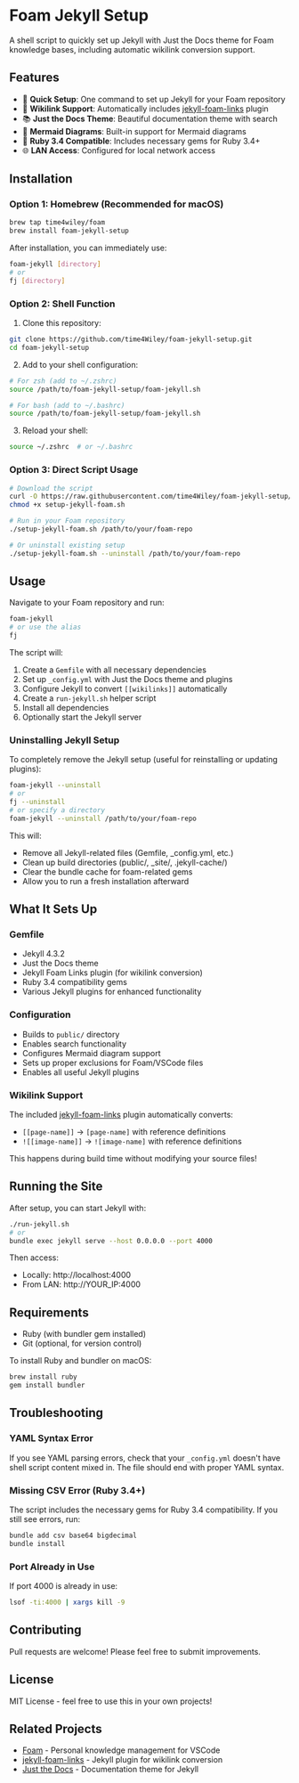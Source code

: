 # Foam Jekyll Setup

A shell script to quickly set up Jekyll with Just the Docs theme for Foam knowledge bases, including automatic wikilink conversion support.

## Features

- 🚀 **Quick Setup**: One command to set up Jekyll for your Foam repository
- 🔗 **Wikilink Support**: Automatically includes [jekyll-foam-links](https://github.com/time4Wiley/jekyll-foam-links) plugin
- 📚 **Just the Docs Theme**: Beautiful documentation theme with search
- 🎨 **Mermaid Diagrams**: Built-in support for Mermaid diagrams
- 💎 **Ruby 3.4 Compatible**: Includes necessary gems for Ruby 3.4+
- 🌐 **LAN Access**: Configured for local network access

## Installation

### Option 1: Homebrew (Recommended for macOS)

```bash
brew tap time4wiley/foam
brew install foam-jekyll-setup
```

After installation, you can immediately use:
```bash
foam-jekyll [directory]
# or
fj [directory]
```

### Option 2: Shell Function

1. Clone this repository:
```bash
git clone https://github.com/time4Wiley/foam-jekyll-setup.git
cd foam-jekyll-setup
```

2. Add to your shell configuration:
```bash
# For zsh (add to ~/.zshrc)
source /path/to/foam-jekyll-setup/foam-jekyll.sh

# For bash (add to ~/.bashrc)
source /path/to/foam-jekyll-setup/foam-jekyll.sh
```

3. Reload your shell:
```bash
source ~/.zshrc  # or ~/.bashrc
```

### Option 3: Direct Script Usage

```bash
# Download the script
curl -O https://raw.githubusercontent.com/time4Wiley/foam-jekyll-setup/main/setup-jekyll-foam.sh
chmod +x setup-jekyll-foam.sh

# Run in your Foam repository
./setup-jekyll-foam.sh /path/to/your/foam-repo

# Or uninstall existing setup
./setup-jekyll-foam.sh --uninstall /path/to/your/foam-repo
```

## Usage

Navigate to your Foam repository and run:

```bash
foam-jekyll
# or use the alias
fj
```

The script will:
1. Create a `Gemfile` with all necessary dependencies
2. Set up `_config.yml` with Just the Docs theme and plugins
3. Configure Jekyll to convert `[[wikilinks]]` automatically
4. Create a `run-jekyll.sh` helper script
5. Install all dependencies
6. Optionally start the Jekyll server

### Uninstalling Jekyll Setup

To completely remove the Jekyll setup (useful for reinstalling or updating plugins):

```bash
foam-jekyll --uninstall
# or
fj --uninstall
# or specify a directory
foam-jekyll --uninstall /path/to/your/foam-repo
```

This will:
- Remove all Jekyll-related files (Gemfile, _config.yml, etc.)
- Clean up build directories (public/, _site/, .jekyll-cache/)
- Clear the bundle cache for foam-related gems
- Allow you to run a fresh installation afterward

## What It Sets Up

### Gemfile
- Jekyll 4.3.2
- Just the Docs theme
- Jekyll Foam Links plugin (for wikilink conversion)
- Ruby 3.4 compatibility gems
- Various Jekyll plugins for enhanced functionality

### Configuration
- Builds to `public/` directory
- Enables search functionality
- Configures Mermaid diagram support
- Sets up proper exclusions for Foam/VSCode files
- Enables all useful Jekyll plugins

### Wikilink Support
The included [jekyll-foam-links](https://github.com/time4Wiley/jekyll-foam-links) plugin automatically converts:
- `[[page-name]]` → `[page-name]` with reference definitions
- `![[image-name]]` → `![image-name]` with reference definitions

This happens during build time without modifying your source files!

## Running the Site

After setup, you can start Jekyll with:

```bash
./run-jekyll.sh
# or
bundle exec jekyll serve --host 0.0.0.0 --port 4000
```

Then access:
- Locally: http://localhost:4000
- From LAN: http://YOUR_IP:4000

## Requirements

- Ruby (with bundler gem installed)
- Git (optional, for version control)

To install Ruby and bundler on macOS:
```bash
brew install ruby
gem install bundler
```

## Troubleshooting

### YAML Syntax Error
If you see YAML parsing errors, check that your `_config.yml` doesn't have shell script content mixed in. The file should end with proper YAML syntax.

### Missing CSV Error (Ruby 3.4+)
The script includes the necessary gems for Ruby 3.4 compatibility. If you still see errors, run:
```bash
bundle add csv base64 bigdecimal
bundle install
```

### Port Already in Use
If port 4000 is already in use:
```bash
lsof -ti:4000 | xargs kill -9
```

## Contributing

Pull requests are welcome! Please feel free to submit improvements.

## License

MIT License - feel free to use this in your own projects!

## Related Projects

- [Foam](https://foambubble.github.io/foam/) - Personal knowledge management for VSCode
- [jekyll-foam-links](https://github.com/time4Wiley/jekyll-foam-links) - Jekyll plugin for wikilink conversion
- [Just the Docs](https://just-the-docs.github.io/just-the-docs/) - Documentation theme for Jekyll